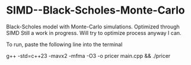 # SIMD--Black-Scholes-Monte-Carlo
Black-Scholes model with Monte-Carlo simulations. Optimized through SIMD
Still a work in progress. Will try to optimize process anyway I can. 

To run, paste the following line into the terminal

g++ -std=c++23 -mavx2 -mfma -O3 -o pricer main.cpp && ./pricer
